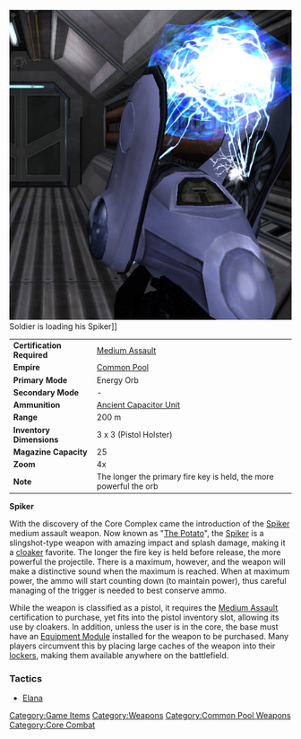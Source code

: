 ![](../images/SpikerPicture.jpg "fig:SpikerPicture.jpg") Soldier is loading his
Spiker\]\]

|                            |                                                                    |
| -------------------------- | ------------------------------------------------------------------ |
| **Certification Required** | [Medium Assault](../certifications/Medium_Assault.md)              |
| **Empire**                 | [Common Pool](../terminology/Common_Pool.md)                       |
| **Primary Mode**           | Energy Orb                                                         |
| **Secondary Mode**         | \-                                                                 |
| **Ammunition**             | [Ancient Capacitor Unit](../ammunition/Ancient_Capacitor_Unit.md)  |
| **Range**                  | 200 m                                                              |
| **Inventory Dimensions**   | 3 x 3 (Pistol Holster)                                             |
| **Magazine Capacity**      | 25                                                                 |
| **Zoom**                   | 4x                                                                 |
| **Note**                   | The longer the primary fire key is held, the more powerful the orb |

**Spiker**

With the discovery of the Core Complex came the introduction of the
[Spiker](Spiker.md) medium assault weapon. Now known as "[The
Potato](../terminology/Acronyms_and_Slang.md#P)", the
[Spiker](Spiker.md) is a slingshot-type weapon with amazing
impact and splash damage, making it a
[cloaker](../items/Infiltration_Suit.md) favorite. The longer the fire
key is held before release, the more powerful the projectile. There is a
maximum, however, and the weapon will make a distinctive sound when the
maximum is reached. When at maximum power, the ammo will start counting
down (to maintain power), thus careful managing of the trigger is needed
to best conserve ammo.

While the weapon is classified as a pistol, it requires the [Medium
Assault](../certifications/Medium_Assault.md) certification to purchase, yet fits
into the pistol inventory slot, allowing its use by cloakers. In
addition, unless the user is in the core, the base must have an
[Equipment Module](../items/Equipment_Module.md) installed for the weapon
to be purchased. Many players circumvent this by placing large caches of
the weapon into their [lockers](../items/Lockers.md), making them
available anywhere on the battlefield.

<H3>

Tactics

</H3>

- [Elana](../etc/Elana.md)

[Category:Game Items](Category:Game_Items.md)
[Category:Weapons](Category:Weapons.md) [Category:Common Pool
Weapons](Category:Common_Pool_Weapons.md) [Category:Core
Combat](Category:Core_Combat.md)
